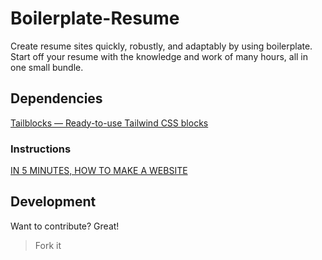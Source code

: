 # Boilerplate-Resume
Create resume sites quickly, robustly, and adaptably by using boilerplate. Start off your resume with the knowledge and work of many hours, all in one small bundle.

## Dependencies
[Tailblocks — Ready-to-use Tailwind CSS blocks](https://tailblocks.cc/)


### Instructions
[IN 5 MINUTES, HOW TO MAKE A WEBSITE](https://thesushilsharma.blogspot.com/2021/01/tailwindcss.html)

## Development

Want to contribute? Great!

>Fork it